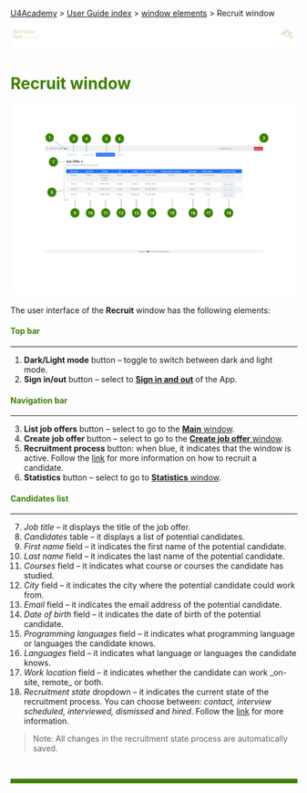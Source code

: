 [U4Academy](../../README.md) > [User Guide index](../README.md) > [window elements](README.md) > Recruit window

![banner](../../attachments/peque.png)

# <span style="color:#3C8000">Recruit window</span>

![recruitwindow](../../attachments/recruitwindowRA.png)

The user interface of the **Recruit** window has the following elements:

#### <span style="color:#3C8000">Top bar</span>

---

<ol>
<li> <b>Dark/Light mode</b> button – toggle to switch between dark and light mode.</li>
<li> <b>Sign in/out</b>  button – select to <a href="../How-to/How-to-authenticate"><b>Sign in and out</b></a> of the App.</li>
</ol>


#### <span style="color:#3C8000">Navigation bar</span>

---

<ol start="3">
<li> <b>List job offers</b>  button – select to go to the <a href="Main-window"><b>Main</b> window</a>.</li>
<li> <b>Create job offer</b>  button – select to go to the <a href="Create-job-offer-window"><b>Create job offer</b> window</a>.</li>
<li> <b>Recruitment process</b> button: when blue, it indicates that the window is active. Follow the <a href="../How-to/How-to-recruit-candidates">link</a> for more information on how to recruit a candidate.</li>
<li> <b>Statistics</b>  button – select to go to <a href="Statistics-window"><b>Statistics</b> window</a>.</li>
</ol>

#### <span style="color:#3C8000">Candidates list</span>

---

<ol start="7">
<li> <i>Job title</i> – it displays the title of the job offer.</li>
<li> <i>Candidates</i> table – it displays a list of potential candidates.</li>
<li> <i>First name</i> field – it indicates the first name of the potential candidate.</li>
<li> <i>Last name</i> field – it indicates the last name of the potential candidate.</li>
<li> <i>Courses</i> field – it indicates what course or courses the candidate has studied.</li>
<li> <i>City</i> field – it indicates the city where the potential candidate could work from.</li>
<li> <i>Email</i> field – it indicates the email address of the potential candidate.</li>
<li> <i>Date of birth</i> field – it indicates the date of birth of the potential candidate.</li>
<li> <i>Programming languages</i> field – it indicates what programming language or languages the candidate knows.</li>
<li> <i>Languages</i> field – it indicates what language or languages the candidate knows.</li>
<li> <i>Work location</i> field – it indicates whether the candidate can work _on-site, remote_ or both.</li>
<li> <i>Recruitment state</i> dropdown – it indicates the current state of the recruitment process. You can choose between: <i>contact, interview scheduled, interviewed, dismissed</i> and <i>hired</i>. Follow the <a href="../How-to/How-to-recruit-candidates">link</a> for more information.</li>
</ol>

> Note: All changes in the recruitment state process are automatically saved.

<br>
<hr style="height:8px;background-color:#3C8000">
